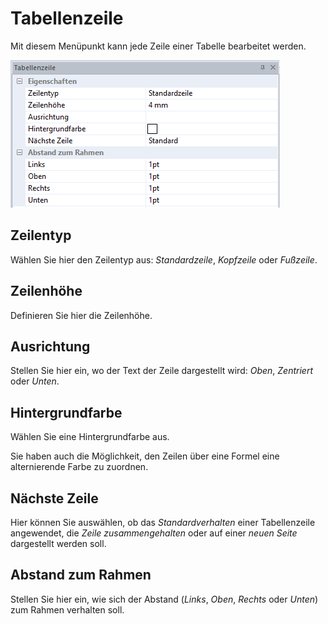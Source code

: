 # Tabellenzeile

Mit diesem Menüpunkt kann jede Zeile einer Tabelle bearbeitet werden.

![Image](img/image77.png)

## Zeilentyp

Wählen Sie hier den Zeilentyp aus: *Standardzeile*, *Kopfzeile* oder *Fußzeile*.

## Zeilenhöhe

Definieren Sie hier die Zeilenhöhe.

## Ausrichtung

Stellen Sie hier ein, wo der Text der Zeile dargestellt wird: *Oben*, *Zentriert* oder *Unten*.

## Hintergrundfarbe

Wählen Sie eine Hintergrundfarbe aus.

Sie haben auch die Möglichkeit, den Zeilen über eine Formel eine alternierende Farbe zu zuordnen.

## Nächste Zeile

Hier können Sie auswählen, ob das *Standardverhalten* einer Tabellenzeile angewendet, die *Zeile zusammengehalten* oder auf einer *neuen Seite* dargestellt werden soll.

## Abstand zum Rahmen

Stellen Sie hier ein, wie sich der Abstand (*Links*, *Oben*, *Rechts* oder *Unten*) zum Rahmen verhalten soll.